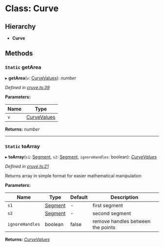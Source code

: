 # Class: Curve

## Hierarchy

* **Curve**

## Methods

### `Static` getArea

▸ **getArea**(`v`: [CurveValues](../modules/_cruve_.md#curvevalues)): *number*

*Defined in [cruve.ts:39](https://github.com/datatorch/geometry.js/blob/89ff6a7/src/cruve.ts#L39)*

**Parameters:**

Name | Type |
------ | ------ |
`v` | [CurveValues](../modules/_cruve_.md#curvevalues) |

**Returns:** *number*

___

### `Static` toArray

▸ **toArray**(`s1`: [Segment](_segment_.segment.md), `s2`: [Segment](_segment_.segment.md), `ignoreHandles`: boolean): *[CurveValues](../modules/_cruve_.md#curvevalues)*

*Defined in [cruve.ts:21](https://github.com/datatorch/geometry.js/blob/89ff6a7/src/cruve.ts#L21)*

Returns array in simple format for easier mathematical manipulation

**Parameters:**

Name | Type | Default | Description |
------ | ------ | ------ | ------ |
`s1` | [Segment](_segment_.segment.md) | - | first segment |
`s2` | [Segment](_segment_.segment.md) | - | second segment |
`ignoreHandles` | boolean | false | remove handles between the points  |

**Returns:** *[CurveValues](../modules/_cruve_.md#curvevalues)*

